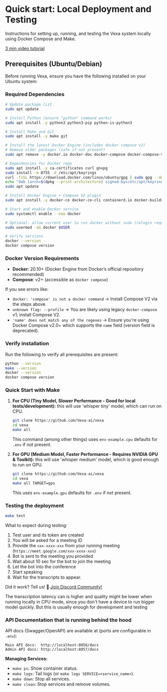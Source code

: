 # Quick start: Local Deployment and Testing

Instructions for setting up, running, and testing the Vexa system locally using Docker Compose and Make.

[3 min video tutorial](https://www.youtube.com/watch?v=bHMIByieVek)

## Prerequisites (Ubuntu/Debian)

Before running Vexa, ensure you have the following installed on your Ubuntu system:

### Required Dependencies
```bash
# Update package list
sudo apt update

# Install Python (ensure "python" command works)
sudo apt install -y python3 python3-pip python-is-python3

# Install Make and Git
sudo apt install -y make git

# Install the latest Docker Engine (includes docker compose v2)
# Remove older packages (safe if not present)
sudo apt remove -y docker.io docker-doc docker-compose docker-compose-v2 podman-docker containerd runc || true

# Dependencies for Docker repo
sudo apt install -y ca-certificates curl gnupg
sudo install -m 0755 -d /etc/apt/keyrings
curl -fsSL https://download.docker.com/linux/ubuntu/gpg | sudo gpg --dearmor -o /etc/apt/keyrings/docker.gpg
echo "deb [arch=$(dpkg --print-architecture) signed-by=/etc/apt/keyrings/docker.gpg] https://download.docker.com/linux/ubuntu $(. /etc/os-release && echo $VERSION_CODENAME) stable" | sudo tee /etc/apt/sources.list.d/docker.list > /dev/null
sudo apt update

# Install Docker Engine + Compose V2 plugin
sudo apt install -y docker-ce docker-ce-cli containerd.io docker-buildx-plugin docker-compose-plugin

# Start and enable Docker service
sudo systemctl enable --now docker

# Optional: allow current user to run docker without sudo (relogin required)
sudo usermod -aG docker $USER

# Verify versions
docker --version
docker compose version
```

### Docker Version Requirements
- **Docker**: 20.10+ (Docker Engine from Docker’s official repository recommended)
- **Compose**: v2+ (accessible as `docker compose`)

If you see errors like:
- `docker: 'compose' is not a docker command` → Install Compose V2 via the steps above.
- `unknown flag: --profile` → You are likely using legacy `docker-compose` v1; install Compose V2.
- `'name' does not match any of the regexes` → Ensure you're using Docker Compose v2.0+ which supports the `name` field (version field is deprecated).

### Verify installation
Run the following to verify all prerequisites are present:
```bash
python --version
make --version
docker --version
docker compose version
```

### Quick Start with Make


1.  **For CPU (Tiny Model, Slower Performance - Good for local tests/development):**
   this will use 'whisper tiny' model, which can run on CPU.
    ```bash
    git clone https://github.com/Vexa-ai/vexa
    cd vexa
    make all
    ```
    This command (among other things) uses `env-example.cpu` defaults for `.env` if not present.

2.  **For GPU (Medium Model, Faster Performance - Requires NVIDIA GPU & Toolkit):**
    this will use 'whisper medium' model, which is good enough to run on GPU.
    ```bash
    git clone https://github.com/Vexa-ai/vexa
    cd vexa
    make all TARGET=gpu
    ```
    This uses `env-example.gpu` defaults for `.env` if not present.


### Testing the deployment

```bash
make test
```

What to expect during testing:
1. Test user and its token are created
2. You will be asked for a meeting ID
3. Provide the `xxx-xxxx-xxx` from your running meeting (`https://meet.google.com/xxx-xxxx-xxx`)
4. Bot is sent to the meeting you provided 
5. Wait about 10 sec for the bot to join the meeting
6. Let the bot into the conference
7. Start speaking
8. Wait for the transcripts to appear. 

Did it work? Tell us! 💬 [Join Discord Community!](https://discord.gg/Ga9duGkVz9)
 



The transcription latency can is higher and quality might be lower  when running locally in CPU mode, since you don't have a device to run bigger model quickly. But this is usually enough for development and testing





### API Documentation that is running behind the hood

API docs (Swagger/OpenAPI) are available at (ports are configurable in `.env`):

```
Main API docs:  http://localhost:8056/docs
Admin API docs: http://localhost:8057/docs
```

**Managing Services:**
- `make ps`: Show container status.
- `make logs`: Tail logs (or `make logs SERVICE=<service_name>`).
- `make down`: Stop all services.
- `make clean`: Stop services and remove volumes.

